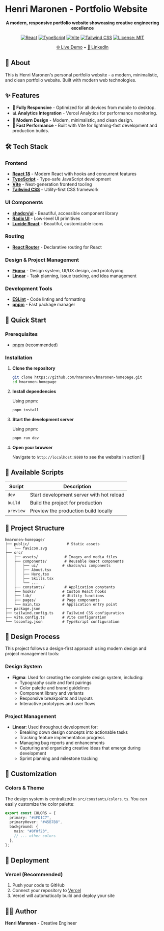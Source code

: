 # Henri Maronen - Portfolio Website

<div align="center">

**A modern, responsive portfolio website showcasing creative engineering excellence**

[![React](https://img.shields.io/badge/React-18.3.1-blue.svg)](https://reactjs.org/)
[![TypeScript](https://img.shields.io/badge/TypeScript-5.5.3-blue.svg)](https://www.typescriptlang.org/)
[![Vite](https://img.shields.io/badge/Vite-5.4.1-646CFF.svg)](https://vitejs.dev/)
[![Tailwind CSS](https://img.shields.io/badge/Tailwind_CSS-3.4.11-38B2AC.svg)](https://tailwindcss.com/)
[![License: MIT](https://img.shields.io/badge/License-MIT-yellow.svg)](#license)

[🌐 Live Demo](https://henrimaronen.com) • [💼 LinkedIn](https://linkedin.com/in/henrimaronen)

</div>

## 📖 About

This is Henri Maronen's personal portfolio website - a modern, minimalistic, and clean portfolio website. Built with modern web technologies.

## ✨ Features

- **📱 Fully Responsive** - Optimized for all devices from mobile to desktop.
- **📊 Analytics Integration** - Vercel Analytics for performance monitoring.
- **🎨 Modern Design** - Modern, minimalistic, and clean design.
- **🚀 Fast Performance** - Built with Vite for lightning-fast development and production builds.

## 🛠️ Tech Stack

### Frontend

- **[React 18](https://reactjs.org/)** - Modern React with hooks and concurrent features
- **[TypeScript](https://www.typescriptlang.org/)** - Type-safe JavaScript development
- **[Vite](https://vitejs.dev/)** - Next-generation frontend tooling
- **[Tailwind CSS](https://tailwindcss.com/)** - Utility-first CSS framework

### UI Components

- **[shadcn/ui](https://ui.shadcn.com/)** - Beautiful, accessible component library
- **[Radix UI](https://www.radix-ui.com/)** - Low-level UI primitives
- **[Lucide React](https://lucide.dev/)** - Beautiful, customizable icons

### Routing

- **[React Router](https://reactrouter.com/)** - Declarative routing for React

### Design & Project Management
- **[Figma](https://figma.com/)** - Design system, UI/UX design, and prototyping
- **[Linear](https://linear.app/)** - Task planning, issue tracking, and idea management

### Development Tools
- **[ESLint](https://eslint.org/)** - Code linting and formatting
- **[pnpm](https://pnpm.io/)** - Fast package manager

## 🚀 Quick Start

### Prerequisites

- [pnpm](https://pnpm.io/) (recommended)

### Installation

1. **Clone the repository**

   ```bash
   git clone https://github.com/hmaronen/hmaronen-homepage.git
   cd hmaronen-homepage
   ```

2. **Install dependencies**

   Using pnpm:

   ```bash
   pnpm install
   ```

3. **Start the development server**

   Using pnpm:

   ```bash
   pnpm run dev
   ```

4. **Open your browser**

   Navigate to `http://localhost:8080` to see the website in action! 🎉

## 📜 Available Scripts

| Script    | Description                              |
| --------- | ---------------------------------------- |
| `dev`     | Start development server with hot reload |
| `build`   | Build the project for production         |
| `preview` | Preview the production build locally     |

## 📁 Project Structure

```
hmaronen-homepage/
├── public/                 # Static assets
│   └── favicon.svg
├── src/
│   ├── assets/            # Images and media files
│   ├── components/        # Reusable React components
│   │   ├── ui/           # shadcn/ui components
│   │   ├── About.tsx
│   │   ├── Hero.tsx
│   │   ├── Skills.tsx
│   │   └── ...
│   ├── constants/         # Application constants
│   ├── hooks/            # Custom React hooks
│   ├── lib/              # Utility functions
│   ├── pages/            # Page components
│   └── main.tsx          # Application entry point
├── package.json
├── tailwind.config.ts    # Tailwind CSS configuration
├── vite.config.ts        # Vite configuration
└── tsconfig.json         # TypeScript configuration
```

## 🎨 Design Process

This project follows a design-first approach using modern design and project management tools:

### Design System
- **Figma**: Used for creating the complete design system, including:
  - Typography scale and font pairings
  - Color palette and brand guidelines
  - Component library and variants
  - Responsive breakpoints and layouts
  - Interactive prototypes and user flows

### Project Management
- **Linear**: Used throughout development for:
  - Breaking down design concepts into actionable tasks
  - Tracking feature implementation progress
  - Managing bug reports and enhancements
  - Capturing and organizing creative ideas that emerge during development
  - Sprint planning and milestone tracking

## 🎨 Customization

### Colors & Theme

The design system is centralized in `src/constants/colors.ts`. You can easily customize the color palette:

```typescript
export const COLORS = {
  primary: "#4FD1C7",
  primaryHover: "#45B7B8",
  background: {
    main: "#0f0f23",
    // ... other colors
  },
};
```

## 🚀 Deployment

### Vercel (Recommended)

1. Push your code to GitHub
2. Connect your repository to [Vercel](https://vercel.com)
3. Vercel will automatically build and deploy your site

## 👨‍💻 Author

**Henri Maronen** - Creative Engineer
